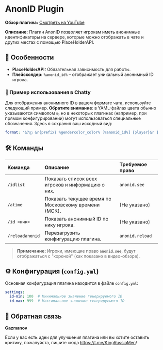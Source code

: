 # AnonID Plugin

**Обзор плагина:** [Смотреть на YouTube](https://youtu.be/i-NY7J_b75w)

**Описание:** Плагин AnonID позволяет игрокам иметь анонимные идентификаторы на сервере, которые можно отображать в чате и других местах с помощью PlaceHolderAPI.

## 🚀 Особенности

*   **PlaceHolderAPI:** Обязательная зависимость для работы.
*   **Плейсхолдер:** `%anonid_id%` – отображает уникальный анонимный ID игрока.

### 💬 Пример использования в Chatty

Для отображения анонимного ID в вашем формате чата, используйте следующий пример. **Обратите внимание**: в YAML-файлах цвета обычно указываются символом `&`, но в некоторых плагинах (например, при прямом конфигурировании) могут использоваться специальные обозначения. Здесь я сохранил ваш исходный вид:

````yaml
format: '&7Ⓛ &r{prefix} %gendercolor_color% [%anonid_id%] {player}&r {suffix}&r&f → &x&8&2&8&2&8&2{message}'
````

## 🛠️ Команды

| Команда | Описание | Требуемое право |
| :--- | :--- | :--- |
| `/idlist` | Показать список всех игроков и информацию о них. | `anonid.see` |
| `/atime` | Показать текущее время по Московскому времени (МСК). | (Не указано) |
| `/id <ник>` | Показать анонимный ID по нику игрока. | (Не указано) |
| `/reloadanonid` | Перезагрузить конфигурацию плагина. | `anonid.reload` |

> **Примечание:** Игроки, имеющие право **`anonid.see`**, будут отображаться с "короной" (как показано в видео-обзоре).

## ⚙️ Конфигурация (`config.yml`)

Основная конфигурация плагина находится в файле `config.yml`:

````yaml
settings:
  id-min: 100  # Минимальное значение генерируемого ID
  id-max: 999  # Максимальное значение генерируемого ID
````

## 🤝 Обратная связь

**Gazmanov**

Если у вас есть идеи для улучшения плагина или вы хотите оставить критику, пожалуйста, пишите сюда https://t.me/KingRussiaMen!

